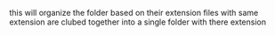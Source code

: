 this will organize the folder based on their extension 
files with same extension are clubed together into a single folder with there extension 
